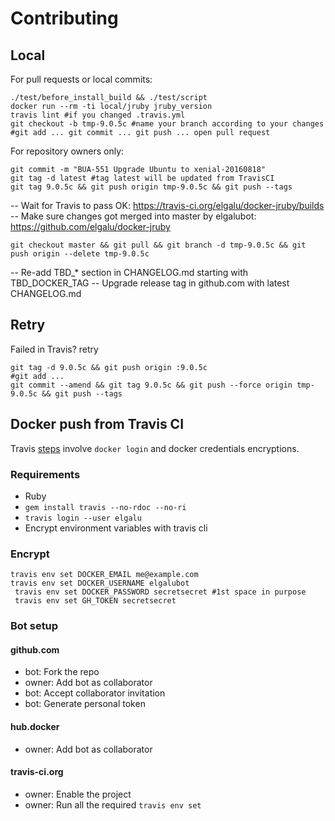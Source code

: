 # Contributing

## Local
For pull requests or local commits:

    ./test/before_install_build && ./test/script
    docker run --rm -ti local/jruby jruby_version
    travis lint #if you changed .travis.yml
    git checkout -b tmp-9.0.5c #name your branch according to your changes
    #git add ... git commit ... git push ... open pull request

For repository owners only:

    git commit -m "BUA-551 Upgrade Ubuntu to xenial-20160818"
    git tag -d latest #tag latest will be updated from TravisCI
    git tag 9.0.5c && git push origin tmp-9.0.5c && git push --tags

-- Wait for Travis to pass OK: https://travis-ci.org/elgalu/docker-jruby/builds
-- Make sure changes got merged into master by elgalubot: https://github.com/elgalu/docker-jruby

    git checkout master && git pull && git branch -d tmp-9.0.5c && git push origin --delete tmp-9.0.5c

-- Re-add TBD_* section in CHANGELOG.md starting with TBD_DOCKER_TAG
-- Upgrade release tag in github.com with latest CHANGELOG.md

## Retry
Failed in Travis? retry

    git tag -d 9.0.5c && git push origin :9.0.5c
    #git add ...
    git commit --amend && git tag 9.0.5c && git push --force origin tmp-9.0.5c && git push --tags

## Docker push from Travis CI
Travis [steps](https://docs.travis-ci.com/user/docker/#Pushing-a-Docker-Image-to-a-Registry) involve `docker login` and docker credentials encryptions.

### Requirements

* Ruby
* `gem install travis --no-rdoc --no-ri`
* `travis login --user elgalu`
* Encrypt environment variables with travis cli

### Encrypt
    travis env set DOCKER_EMAIL me@example.com
    travis env set DOCKER_USERNAME elgalubot
     travis env set DOCKER_PASSWORD secretsecret #1st space in purpose
     travis env set GH_TOKEN secretsecret

### Bot setup
#### github.com
- bot: Fork the repo
- owner: Add bot as collaborator
- bot: Accept collaborator invitation
- bot: Generate personal token

#### hub.docker
- owner: Add bot as collaborator

#### travis-ci.org
- owner: Enable the project
- owner: Run all the required `travis env set`
